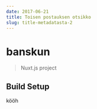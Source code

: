 ```yaml
---
date: 2017-06-21
title: Toisen postauksen otsikko
slug: title-metadatasta-2
---
```


# banskun

> Nuxt.js project

## Build Setup

kööh
